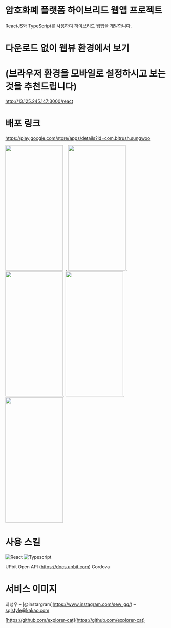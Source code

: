 # 암호화폐 플랫폼 하이브리드 웹앱 프로젝트
> 
>

ReactJS와 TypeScript를 사용하여 하이브리드 웹앱을 개발합니다.



# 다운로드 없이 웹뷰 환경에서 보기 
# (브라우저 환경을 모바일로 설정하시고 보는것을 추천드립니다)
http://13.125.245.147:3000/react

# 배포 링크
https://play.google.com/store/apps/details?id=com.bitrush.sungwoo


<img src = "https://user-images.githubusercontent.com/55500077/193845891-aed0548e-5105-4bb2-950c-f61471e42765.png" style = "width:180px; height:390px; margin-right:8px">.  <img src = "https://user-images.githubusercontent.com/55500077/193846052-9ed5c029-bb3b-48d5-b711-8378b64ebfc1.png" style = "width:180px; height:390px; ">.  <img src = "https://user-images.githubusercontent.com/55500077/193846390-5737ed1e-98cb-4f1a-b130-f5ad0d941005.png" style = "width:180px; height:390px; ">.  <img src = "https://user-images.githubusercontent.com/55500077/193846502-d2c578a4-245c-4d1c-8216-c4a44ff4c71d.png" style = "width:180px; height:390px; ">.  <img src = "https://user-images.githubusercontent.com/55500077/193846917-a119d9aa-7e9e-450e-a4f0-15a8072fe1ba.png" style = "width:180px; height:390px; ">

# 사용 스킬


<img alt="React" src ="https://img.shields.io/badge/-ReactJs-61DAFB.svg?&style=for-the-badge&logo=React&logoColor=black"/>  <img alt="Typescript" src ="https://img.shields.io/badge/TypeScript-007ACC?style=for-the-badge&logo=typescript&logoColor=white"/> 

UPbit Open API (https://docs.upbit.com)
Cordova

# 서비스 이미지
> 



최성우 – [@instargram]https://www.instagram.com/sew_gg/) – sqlstyle@kakao.com

[https://github.com/explorer-cat](https://github.com/explorer-cat)
